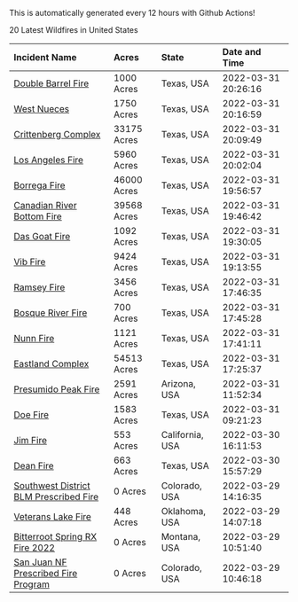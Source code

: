 This is automatically generated every 12 hours with Github Actions!

20 Latest Wildfires in United States

 | Incident Name | Acres | State | Date and Time |
|:---|:---|:---|:---|
| [Double Barrel Fire](https://inciweb.nwcg.gov/incident/8045/) | 1000 Acres | Texas, USA | 2022-03-31 20:26:16 |
| [West Nueces](https://inciweb.nwcg.gov/incident/8039/) | 1750 Acres | Texas, USA | 2022-03-31 20:16:59 |
| [Crittenberg Complex](https://inciweb.nwcg.gov/incident/8033/) | 33175 Acres | Texas, USA | 2022-03-31 20:09:49 |
| [Los Angeles Fire](https://inciweb.nwcg.gov/incident/8042/) | 5960 Acres | Texas, USA | 2022-03-31 20:02:04 |
| [Borrega Fire](https://inciweb.nwcg.gov/incident/8043/) | 46000 Acres | Texas, USA | 2022-03-31 19:56:57 |
| [Canadian River Bottom Fire](https://inciweb.nwcg.gov/incident/8041/) | 39568 Acres | Texas, USA | 2022-03-31 19:46:42 |
| [Das Goat Fire](https://inciweb.nwcg.gov/incident/8030/) | 1092 Acres | Texas, USA | 2022-03-31 19:30:05 |
| [Vib Fire ](https://inciweb.nwcg.gov/incident/8044/) | 9424 Acres | Texas, USA | 2022-03-31 19:13:55 |
| [Ramsey Fire](https://inciweb.nwcg.gov/incident/8020/) | 3456 Acres | Texas, USA | 2022-03-31 17:46:35 |
| [Bosque River Fire](https://inciweb.nwcg.gov/incident/8034/) | 700 Acres | Texas, USA | 2022-03-31 17:45:28 |
| [Nunn Fire](https://inciweb.nwcg.gov/incident/8038/) | 1121 Acres | Texas, USA | 2022-03-31 17:41:11 |
| [Eastland Complex](https://inciweb.nwcg.gov/incident/8010/) | 54513 Acres | Texas, USA | 2022-03-31 17:25:37 |
| [Presumido Peak Fire](https://inciweb.nwcg.gov/incident/8036/) | 2591 Acres | Arizona, USA | 2022-03-31 11:52:34 |
| [Doe Fire](https://inciweb.nwcg.gov/incident/8037/) | 1583 Acres | Texas, USA | 2022-03-31 09:21:23 |
| [Jim Fire](https://inciweb.nwcg.gov/incident/7987/) | 553 Acres | California, USA | 2022-03-30 16:11:53 |
| [Dean Fire](https://inciweb.nwcg.gov/incident/8040/) | 663 Acres | Texas, USA | 2022-03-30 15:57:29 |
| [Southwest District BLM Prescribed Fire ](https://inciweb.nwcg.gov/incident/7852/) | 0 Acres | Colorado, USA | 2022-03-29 14:16:35 |
| [Veterans Lake Fire](https://inciweb.nwcg.gov/incident/8023/) | 448 Acres | Oklahoma, USA | 2022-03-29 14:07:18 |
| [Bitterroot Spring RX Fire 2022](https://inciweb.nwcg.gov/incident/8024/) | 0 Acres | Montana, USA | 2022-03-29 10:51:40 |
| [San Juan NF Prescribed Fire Program](https://inciweb.nwcg.gov/incident/6288/) | 0 Acres | Colorado, USA | 2022-03-29 10:46:18 |
